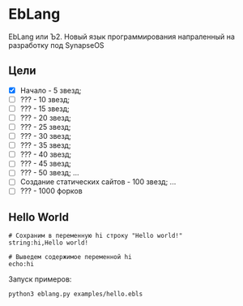# EbLang

EbLang или Ъ2. Новый язык программирования напраленный на разработку под SynapseOS

## Цели

- [x] Начало - 5 звезд;
- [ ] ??? - 10 звезд;
- [ ] ??? - 15 звезд;
- [ ] ??? - 20 звезд;
- [ ] ??? - 25 звезд;
- [ ] ??? - 30 звезд;
- [ ] ??? - 35 звезд;
- [ ] ??? - 40 звезд;
- [ ] ??? - 45 звезд;
- [ ] ??? - 50 звезд;
...
- [ ] Создание статических сайтов - 100 звезд;
...
- [ ] ??? - 1000 форков

## Hello World

```EbLang
# Сохраним в переменную hi строку "Hello world!"
string:hi,Hello world!

# Выведем содержимое переменной hi 
echo:hi
```

Запуск примеров:

```bash
python3 eblang.py examples/hello.ebls
```

